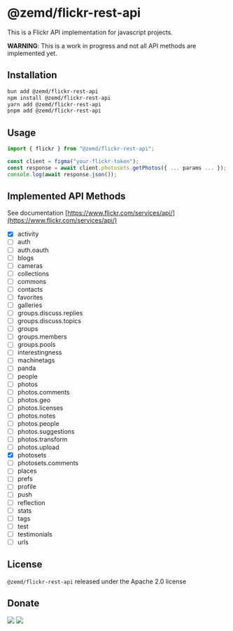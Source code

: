 # @zemd/flickr-rest-api

This is a Flickr API implementation for javascript projects.

**WARNING**: This is a work in progress and not all API methods are implemented yet.

## Installation

```sh
bun add @zemd/flickr-rest-api
npm install @zemd/flickr-rest-api
yarn add @zemd/flickr-rest-api
pnpm add @zemd/flickr-rest-api
```

## Usage

```ts
import { flickr } from "@zemd/flickr-rest-api";

const client = figma("your-flickr-token");
const response = await client.photosets.getPhotos({ ... params ... });
console.log(await response.json());
```

## Implemented API Methods

See documentation [https://www.flickr.com/services/api/](https://www.flickr.com/services/api/)

- [x] activity
- [ ] auth
- [ ] auth.oauth
- [ ] blogs
- [ ] cameras
- [ ] collections
- [ ] commons
- [ ] contacts
- [ ] favorites
- [ ] galleries
- [ ] groups.discuss.replies
- [ ] groups.discuss.topics
- [ ] groups
- [ ] groups.members
- [ ] groups.pools
- [ ] interestingness
- [ ] machinetags
- [ ] panda
- [ ] people
- [ ] photos
- [ ] photos.comments
- [ ] photos.geo
- [ ] photos.licenses
- [ ] photos.notes
- [ ] photos.people
- [ ] photos.suggestions
- [ ] photos.transform
- [ ] photos.upload
- [x] photosets
- [ ] photosets.comments
- [ ] places
- [ ] prefs
- [ ] profile
- [ ] push
- [ ] reflection
- [ ] stats
- [ ] tags
- [ ] test
- [ ] testimonials
- [ ] urls

## License

`@zemd/flickr-rest-api` released under the Apache 2.0 license

## Donate

[![](https://img.shields.io/badge/patreon-donate-yellow.svg)](https://www.patreon.com/red_rabbit)
[![](https://img.shields.io/static/v1?label=UNITED24&message=support%20Ukraine&color=blue)](https://u24.gov.ua/)
